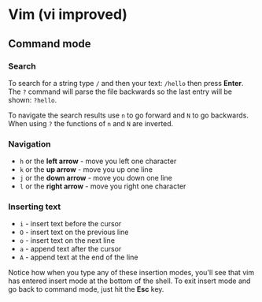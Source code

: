 # Vim (vi improved)

## Command mode
### Search

To search for a string type ```/``` and then your text: ```/hello``` then press __Enter__.  
The ```?``` command will parse the file backwards so the last entry will be shown: ```?hello```.

To navigate the search results use ```n``` to go forward and ```N``` to go backwards.  
When using ```?``` the functions of ```n``` and ```N``` are inverted.

### Navigation

* ```h``` or the __left arrow__ - move you left one character
* ```k``` or the __up arrow__ - move you up one line
* ```j``` or the __down arrow__ - move you down one line
* ```l``` or the __right arrow__ - move you right one character


### Inserting text

* ```i``` - insert text before the cursor
* ```O``` - insert text on the previous line
* ```o``` - insert text on the next line
* ```a``` - append text after the cursor
* ```A``` - append text at the end of the line

Notice how when you type any of these insertion modes, you'll see that vim has entered insert mode at the bottom of the shell. To exit insert mode and go back to command mode, just hit the __Esc__ key.
